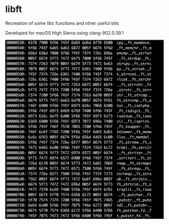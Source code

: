 # libft

Recreation of some libc functions and other useful bits

Developed for macOS High Sierra using clang-902.0.39.1

![libft screenshot](screenshots/libft_screenshot.png)
